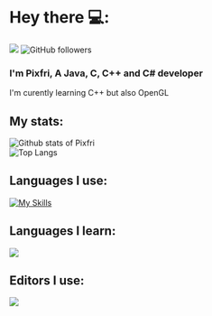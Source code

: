 # Hey there 💻:
![](https://komarev.com/ghpvc/?username=Pixfri&color=brightgreen&style=flat-square)
![GitHub followers](https://img.shields.io/github/followers/Pixfri?label=Follow&color=lightgreen&style=flat-square&logo=GitHub)

### I'm Pixfri, A Java, C, C++ and C# developer
I'm curently learning C++ but also OpenGL

## My stats:  
![Github stats of Pixfri](https://github-readme-stats.vercel.app/api?username=Pixfri&show_icons=true&theme=gruvbox)  
![Top Langs](https://github-readme-stats.vercel.app/api/top-langs/?username=Pixfri&layout=compact&theme=gruvbox)  

## Languages I use:  
[![My Skills](https://skillicons.dev/icons?i=java,c,cs)](https://skillicons.dev)  
## Languages I learn:  
![](https://skillicons.dev/icons?i=cpp)  
## Editors I use:  
![](https://skillicons.dev/icons?i=idea,vscode,visualstudio)
